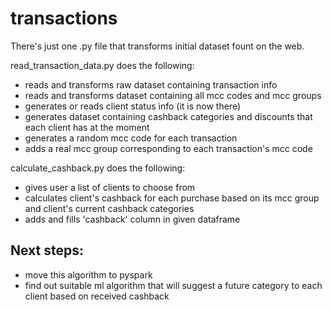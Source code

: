 # transactions

There's just one .py file that transforms initial dataset fount on the web.

read_transaction_data.py does the following:

* reads and transforms raw dataset containing transaction info
* reads and transforms dataset containing all mcc codes and mcc groups
* generates or reads client status info (it is now there)
* generates dataset containing cashback categories and discounts that each client has at the moment
* generates a random mcc code for each transaction
* adds a real mcc group corresponding to each transaction's mcc code

calculate_cashback.py does the following:

* gives user a list of clients to choose from
* calculates client's cashback for each purchase based on its mcc group and client's current cashback categories
* adds and fills 'cashback' column in given dataframe

## Next steps:

* move this algorithm to pyspark
* find out suitable ml algorithm that will suggest a future category to each client based on received cashback
